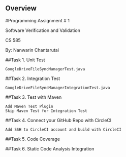 Overview
--------

#Programming Assignment # 1

Software Verification and Validation

CS 585

By: Nanwarin Chantarutai

##Task 1. Unit Test
```
GoogleDriveFileSyncManagerTest.java
```
##Task 2. Integration Test
```
GoogleDriveFileSyncManagerIntegrationTest.java
```

##Task 3. Test with Maven
```
Add Maven Test Plugin
Skip Maven Test for Integration Test
```

##Task 4. Connect your GitHub Repo with CircleCI
```
Add SSH to CircleCI account and build with CircleCI
```

##Task 5. Code Coverage

##Task 6. Static Code Analysis Integration
